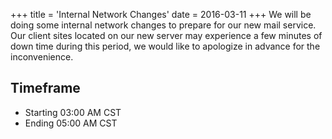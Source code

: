 +++
title = 'Internal Network Changes'
date = 2016-03-11
+++
We will be doing some internal network changes to prepare for our new mail service. Our client sites located on our new server may experience a few minutes of down time during this period, we would like to apologize in advance for the inconvenience.

## Timeframe

 * Starting 03:00 AM CST
 * Ending 05:00 AM CST